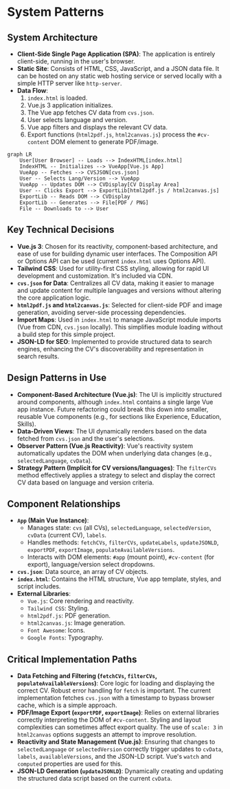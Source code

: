 # System Patterns

## System Architecture

- **Client-Side Single Page Application (SPA)**: The application is entirely client-side, running in the user's browser.
- **Static Site**: Consists of HTML, CSS, JavaScript, and a JSON data file. It can be hosted on any static web hosting service or served locally with a simple HTTP server like `http-server`.
- **Data Flow**:
    1. `index.html` is loaded.
    2. Vue.js 3 application initializes.
    3. The Vue app fetches CV data from `cvs.json`.
    4. User selects language and version.
    5. Vue app filters and displays the relevant CV data.
    6. Export functions (`html2pdf.js`, `html2canvas.js`) process the `#cv-content` DOM element to generate PDF/image.

```mermaid
graph LR
    User[User Browser] -- Loads --> IndexHTML[index.html]
    IndexHTML -- Initializes --> VueApp[Vue.js App]
    VueApp -- Fetches --> CVSJSON[cvs.json]
    User -- Selects Lang/Version --> VueApp
    VueApp -- Updates DOM --> CVDisplay[CV Display Area]
    User -- Clicks Export --> ExportLib[html2pdf.js / html2canvas.js]
    ExportLib -- Reads DOM --> CVDisplay
    ExportLib -- Generates --> File[PDF / PNG]
    File -- Downloads to --> User
```

## Key Technical Decisions

- **Vue.js 3**: Chosen for its reactivity, component-based architecture, and ease of use for building dynamic user interfaces. The Composition API or Options API can be used (current `index.html` uses Options API).
- **Tailwind CSS**: Used for utility-first CSS styling, allowing for rapid UI development and customization. It's included via CDN.
- **`cvs.json` for Data**: Centralizes all CV data, making it easier to manage and update content for multiple languages and versions without altering the core application logic.
- **`html2pdf.js` and `html2canvas.js`**: Selected for client-side PDF and image generation, avoiding server-side processing dependencies.
- **Import Maps**: Used in `index.html` to manage JavaScript module imports (Vue from CDN, `cvs.json` locally). This simplifies module loading without a build step for this simple project.
- **JSON-LD for SEO**: Implemented to provide structured data to search engines, enhancing the CV's discoverability and representation in search results.

## Design Patterns in Use

- **Component-Based Architecture (Vue.js)**: The UI is implicitly structured around components, although `index.html` contains a single large Vue app instance. Future refactoring could break this down into smaller, reusable Vue components (e.g., for sections like Experience, Education, Skills).
- **Data-Driven Views**: The UI dynamically renders based on the data fetched from `cvs.json` and the user's selections.
- **Observer Pattern (Vue.js Reactivity)**: Vue's reactivity system automatically updates the DOM when underlying data changes (e.g., `selectedLanguage`, `cvData`).
- **Strategy Pattern (Implicit for CV versions/languages)**: The `filterCVs` method effectively applies a strategy to select and display the correct CV data based on language and version criteria.

## Component Relationships

- **`App` (Main Vue Instance)**:
    - Manages state: `cvs` (all CVs), `selectedLanguage`, `selectedVersion`, `cvData` (current CV), `labels`.
    - Handles methods: `fetchCVs`, `filterCVs`, `updateLabels`, `updateJSONLD`, `exportPDF`, `exportImage`, `populateAvailableVersions`.
    - Interacts with DOM elements: `#app` (mount point), `#cv-content` (for export), language/version select dropdowns.
- **`cvs.json`**: Data source, an array of CV objects.
- **`index.html`**: Contains the HTML structure, Vue app template, styles, and script includes.
- **External Libraries**:
    - `Vue.js`: Core rendering and reactivity.
    - `Tailwind CSS`: Styling.
    - `html2pdf.js`: PDF generation.
    - `html2canvas.js`: Image generation.
    - `Font Awesome`: Icons.
    - `Google Fonts`: Typography.

## Critical Implementation Paths

- **Data Fetching and Filtering (`fetchCVs`, `filterCVs`, `populateAvailableVersions`)**: Core logic for loading and displaying the correct CV. Robust error handling for `fetch` is important. The current implementation fetches `cvs.json` with a timestamp to bypass browser cache, which is a simple approach.
- **PDF/Image Export (`exportPDF`, `exportImage`)**: Relies on external libraries correctly interpreting the DOM of `#cv-content`. Styling and layout complexities can sometimes affect export quality. The use of `scale: 3` in `html2canvas` options suggests an attempt to improve resolution.
- **Reactivity and State Management (Vue.js)**: Ensuring that changes to `selectedLanguage` or `selectedVersion` correctly trigger updates to `cvData`, `labels`, `availableVersions`, and the JSON-LD script. Vue's `watch` and `computed` properties are used for this.
- **JSON-LD Generation (`updateJSONLD`)**: Dynamically creating and updating the structured data script based on the current `cvData`.

